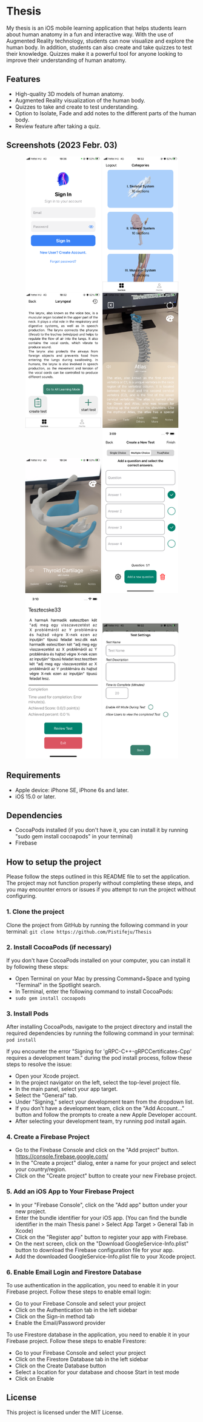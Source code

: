 # Thesis

My thesis is an iOS mobile learning application that helps students learn about human anatomy in a fun and interactive way. With the use of Augmented Reality technology, students can now visualize and explore the human body. In addition, students can also create and take quizzes to test their knowledge. Quizzes make it a powerful tool for anyone looking to improve their understanding of human anatomy.

## Features

* High-quality 3D models of human anatomy.
* Augmented Reality visualization of the human body.
* Quizzes to take and create to test understanding.
* Option to Isolate, Fade and add notes to the different parts of the human body.
* Review feature after taking a quiz.

## Screenshots (2023 Febr. 03)

<p align="center">
<img src="https://github.com/Pistifeju/Thesis/blob/main/Screenshots/signIn.PNG" width="200"/>
<img src="https://github.com/Pistifeju/Thesis/blob/main/Screenshots/main.PNG" width="200"/>
<img src="https://github.com/Pistifeju/Thesis/blob/main/Screenshots/model.PNG" width="200"/>
<img src="https://github.com/Pistifeju/Thesis/blob/main/Screenshots/ar1.PNG" width="200"/>
<img src="https://github.com/Pistifeju/Thesis/blob/main/Screenshots/ar2.PNG" width="200"/>
<img src="https://github.com/Pistifeju/Thesis/blob/main/Screenshots/createQ.PNG" width="200"/>
<img src="https://github.com/Pistifeju/Thesis/blob/main/Screenshots/endOfQ.png" width="200"/>
<img src="https://github.com/Pistifeju/Thesis/blob/main/Screenshots/settingsQ.PNG" width="200"/>
</p>

## Requirements

* Apple device: iPhone SE, iPhone 6s and later.
* iOS 15.0 or later.

## Dependencies

* CocoaPods installed (if you don't have it, you can install it by running "sudo gem install cocoapods" in your terminal)
* Firebase

## How to setup the project

Please follow the steps outlined in this README file to set the application. The project may not function properly without completing these steps, and you may encounter errors or issues if you attempt to run the project without configuring.

### 1. Clone the project
Clone the project from GitHub by running the following command in your terminal:
`git clone https://github.com/Pistifeju/Thesis`

### 2. Install CocoaPods (if necessary)
If you don't have CocoaPods installed on your computer, you can install it by following these steps: <br />

* Open Terminal on your Mac by pressing Command+Space and typing "Terminal" in the Spotlight search. <br />
* In Terminal, enter the following command to install CocoaPods: <br />
* `sudo gem install cocoapods`

### 3. Install Pods
After installing CocoaPods, navigate to the project directory and install the required dependencies by running the following command in your terminal: `pod install`

If you encounter the error "Signing for 'gRPC-C++-gRPCCertificates-Cpp' requires a development team." during the pod install process, follow these steps to resolve the issue:

* Open your Xcode project.
* In the project navigator on the left, select the top-level project file.
* In the main panel, select your app target.
* Select the "General" tab.
* Under "Signing," select your development team from the dropdown list.
* If you don't have a development team, click on the "Add Account..." button and follow the prompts to create a new Apple Developer account.
* After selecting your development team, try running pod install again.

### 4. Create a Firebase Project

* Go to the Firebase Console and click on the "Add project" button. https://console.firebase.google.com/
* In the "Create a project" dialog, enter a name for your project and select your country/region.
* Click on the "Create project" button to create your new Firebase project.

### 5. Add an iOS App to Your Firebase Project

* In your "Firebase Console", click on the "Add app" button under your new project.
* Enter the bundle identifier for your iOS app. (You can find the bundle identifier in the main Thesis panel > Select App Target > General Tab in Xcode)
* Click on the "Register app" button to register your app with Firebase.
* On the next screen, click on the "Download GoogleService-Info.plist" button to download the Firebase configuration file for your app.
* Add the downloaded GoogleService-Info.plist file to your Xcode project.

### 6. Enable Email Login and Firestore Database
To use authentication in the application, you need to enable it in your Firebase project. Follow these steps to enable email login:

* Go to your Firebase Console and select your project
* Click on the Authentication tab in the left sidebar
* Click on the Sign-in method tab
* Enable the Email/Password provider

To use Firestore database in the application, you need to enable it in your Firebase project. Follow these steps to enable Firestore:
* Go to your Firebase Console and select your project
* Click on the Firestore Database tab in the left sidebar
* Click on the Create Database button
* Select a location for your database and choose Start in test mode
* Click on Enable

## License

This project is licensed under the MIT License.

